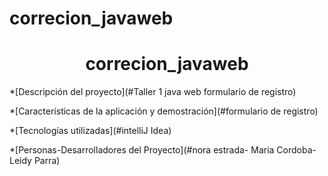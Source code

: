 # correcion_javaweb
</h1>
<h1 align="center"> correcion_javaweb
</h1>

*[Descripción del proyecto](#Taller 1 java web formulario de registro)


*[Características de la aplicación y demostración](#formulario de registro)


*[Tecnologías utilizadas](#intelliJ Idea)


*[Personas-Desarrolladores del Proyecto](#nora estrada- Maria Cordoba- Leidy Parra)

